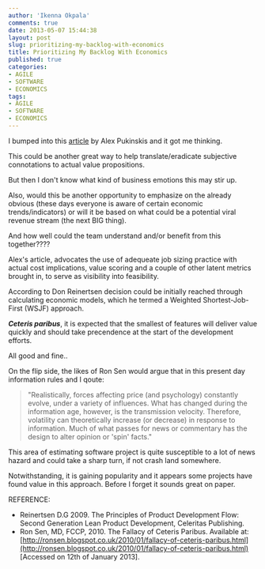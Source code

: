 ```yaml
---
author: 'Ikenna Okpala'
comments: true
date: 2013-05-07 15:44:38
layout: post
slug: prioritizing-my-backlog-with-economics
title: Prioritizing My Backlog With Economics
published: true
categories:
- AGILE
- SOFTWARE
- ECONOMICS
tags:
- AGILE
- SOFTWARE
- ECONOMICS
---
```


I bumped into this [article](http://feedproxy.google.com/~r/agilecommons/commonsblog/~3/iFH4_vtYCMA/using-economics-prioritize-your-backlog) by Alex Pukinskis and it got me thinking.

This could be another great way to help translate/eradicate subjective connotations to actual value propositions.

But then I don't know what kind of business emotions this may stir up.

<!--more-->

Also, would this be another opportunity to emphasize on the already obvious (these days everyone is aware of certain economic trends/indicators) or will it be based on what could be a potential viral revenue stream (the next BIG thing).

And how well could the team understand and/or benefit from this together????

Alex's article, advocates the use of adequeate job sizing practice with actual cost implications, value scoring and a couple of other latent metrics brought in, to serve as visibility into feasibility.

According to Don Reinertsen decision could be initially reached through calculating economic models, which he termed a Weighted Shortest-Job-First (WSJF) approach.

***Ceteris paribus***, it is expected that the smallest of features will deliver value quickly and should take precendence at the start of the development efforts.

All good and fine..

On the flip side, the likes of Ron Sen would argue that in this present day information rules and I qoute:

> "Realistically, forces affecting price (and psychology) constantly evolve, under a variety of influences. What has changed during the information age, however, is the transmission velocity. Therefore, volatility can theoretically increase (or decrease) in response to information. Much of what passes for news or commentary has the design to alter opinion or 'spin' facts."

This area of estimating software project is quite susceptible to a lot of news hazard and could take a sharp turn, if not crash land somewhere.

Notwithstanding, it is gaining popularity and it appears some projects have found value in this approach. Before I forget it sounds great on paper.

REFERENCE:

* Reinertsen D.G 2009. The Principles of Product Development Flow: Second Generation Lean Product Development, Celeritas Publishing.
* Ron Sen, MD, FCCP, 2010. The Fallacy of Ceteris Paribus. Available at: [http://ronsen.blogspot.co.uk/2010/01/fallacy-of-ceteris-paribus.html](http://ronsen.blogspot.co.uk/2010/01/fallacy-of-ceteris-paribus.html) [Accessed on 12th of January 2013].
